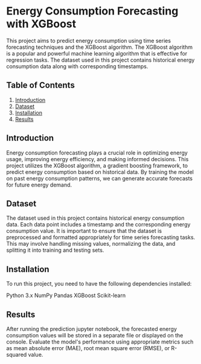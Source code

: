 # Energy Consumption Forecasting with XGBoost

This project aims to predict energy consumption using time series forecasting techniques and the XGBoost algorithm. The XGBoost algorithm is a popular and powerful machine learning algorithm that is effective for regression tasks. The dataset used in this project contains historical energy consumption data along with corresponding timestamps.

## Table of Contents

1. [Introduction](#Introduction)
2. [Dataset](#Dataset)
3. [Installation](#Installation)
4. [Results](#Results)

## Introduction

Energy consumption forecasting plays a crucial role in optimizing energy usage, improving energy efficiency, and making informed decisions. This project utilizes the XGBoost algorithm, a gradient boosting framework, to predict energy consumption based on historical data. By training the model on past energy consumption patterns, we can generate accurate forecasts for future energy demand.

## Dataset

The dataset used in this project contains historical energy consumption data. Each data point includes a timestamp and the corresponding energy consumption value. It is important to ensure that the dataset is preprocessed and formatted appropriately for time series forecasting tasks. This may involve handling missing values, normalizing the data, and splitting it into training and testing sets.

## Installation

To run this project, you need to have the following dependencies installed:

Python 3.x
NumPy
Pandas
XGBoost
Scikit-learn

## Results

After running the prediction jupyter notebook, the forecasted energy consumption values will be stored in a separate file or displayed on the console. Evaluate the model's performance using appropriate metrics such as mean absolute error (MAE), root mean square error (RMSE), or R-squared value.
